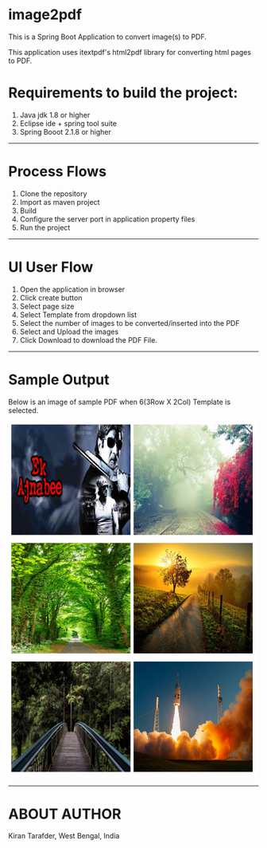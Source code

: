 # image2pdf

This is a Spring Boot Application to convert image(s) to PDF. 

This application uses itextpdf's html2pdf library for converting html pages to PDF.


# Requirements to build the project:

1. Java jdk 1.8 or higher
2. Eclipse ide + spring tool suite
3. Spring Booot 2.1.8 or higher

-----------------------------------------------------------------------------------------------------------------------------------
# Process Flows

1. Clone the repository
2. Import as maven project
3. Build
4. Configure the server port in application property files
5. Run the project

-----------------------------------------------------------------------------------------------------------------------------------

# UI User Flow
1. Open the application in browser
2. Click create button
3. Select page size
4. Select Template from dropdown list
5. Select the number of images to be converted/inserted into the PDF
6. Select and Upload the images
7. Click Download to download the PDF File.

---------------------------------------------------------------------------------------------------------------------------------

# Sample Output

Below is an image of sample PDF when 6(3Row X 2Col) Template is selected.

![Image of Sample PDF](https://github.com/KiranTarafderGitHub/image2pdf/blob/master/myPDF-2019-09-18(5)-1.jpg)

---------------------------------------------------------------------------------------------------------------------------------

# ABOUT AUTHOR
Kiran Tarafder,
West Bengal, India
